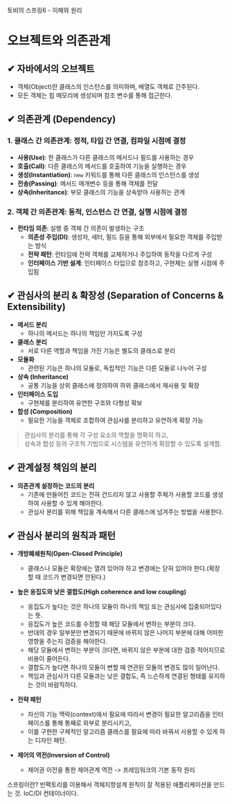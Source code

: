 토비의 스프링6 - 이해와 원리

# 오브젝트와 의존관계

## ✔ 자바에서의 오브젝트
- 객체(Object)란 클래스의 인스턴스를 의미하며, 배열도 객체로 간주된다.
- 모든 객체는 힙 메모리에 생성되며 참조 변수를 통해 접근한다.

## ✔ 의존관계 (Dependency)

### 1. 클래스 간 의존관계: 정적, 타입 간 연결, 컴파일 시점에 결정
- **사용(Use)**: 한 클래스가 다른 클래스의 메서드나 필드를 사용하는 경우
- **호출(Call)**: 다른 클래스의 메서드를 호출하여 기능을 실행하는 경우
- **생성(Instantiation)**: `new` 키워드를 통해 다른 클래스의 인스턴스를 생성
- **전송(Passing)**: 메서드 매개변수 등을 통해 객체를 전달
- **상속(Inheritance)**: 부모 클래스의 기능을 상속받아 사용하는 관계

### 2. 객체 간 의존관계: 동적, 인스턴스 간 연결, 실행 시점에 결정
- **런타임 의존**: 실행 중 객체 간 의존이 발생하는 구조
  - **의존성 주입(DI)**: 생성자, 세터, 필드 등을 통해 외부에서 필요한 객체를 주입받는 방식
  - **전략 패턴**: 런타임에 전략 객체를 교체하거나 주입하여 동작을 다르게 구성
  - **인터페이스 기반 설계**: 인터페이스 타입으로 참조하고, 구현체는 실행 시점에 주입됨

## ✔ 관심사의 분리 & 확장성 (Separation of Concerns & Extensibility)
- **메서드 분리**  
  - 하나의 메서드는 하나의 책임만 가지도록 구성
- **클래스 분리**  
  - 서로 다른 역할과 책임을 가진 기능은 별도의 클래스로 분리
- **모듈화**  
  - 관련된 기능은 하나의 모듈로, 독립적인 기능은 다른 모듈로 나누어 구성
- **상속 (Inheritance)**  
  - 공통 기능을 상위 클래스에 정의하여 하위 클래스에서 재사용 및 확장
- **인터페이스 도입**  
  - 구현체를 분리하여 유연한 구조와 다형성 확보
- **합성 (Composition)**  
  - 필요한 기능을 객체로 조합하여 관심사를 분리하고 유연하게 확장 가능

> 관심사의 분리를 통해 각 구성 요소의 역할을 명확히 하고,  
> 상속과 합성 등의 구조적 기법으로 시스템을 유연하게 확장할 수 있도록 설계함.

## ✔ 관계설정 책임의 분리
- **의존관계 설정하는 코드의 분리**
  - 기존에 만들어진 코드는 전혀 건드리지 않고 사용할 주체가 사용할 코드를 생성하여 사용할 수 있게 해야한다.
  - 관심사 분리를 위해 책임을 계속해서 다른 클래스에 넘겨주는 방법을 사용한다.
   
## ✔ 관심사 분리의 원칙과 패턴
- **개방폐쇄원칙(Open-Closed Principle)**
  - 클래스나 모듈은 확장에는 열려 있어야 하고 변경에는 닫혀 있어야 한다.(확장할 때 코드가 변경되면 안된다.)
- **높은 응집도와 낮은 결합도(High coherence and low coupling)**
  - 응집도가 높다는 것은 하나의 모듈이 하나의 책임 또는 관심사에 집중되어있다는 뜻.
  - 응집도가 높은 코드를 수정할 때 해당 모듈에서 변하는 부분이 크다.
  - 반대의 경우 일부분만 변경되기 때문에 바뀌지 않은 나머지 부분에 대해 어떠한 영향을 주는지 검증을 해야한다.
  - 해당 모듈에서 변하는 부분이 크다면, 바뀌지 않은 부분에 대한 검증 적어지므로 비용이 줄어든다.
  - 결합도가 높다면 하나의 모듈이 변할 때 연관된 모듈의 변경도 많이 일어난다.
  - 책임과 관심사가 다른 모듈과는 낮은 결합도, 즉 느슨하게 연결된 형태를 유지하는 것이 바람직하다.
- **전략 패턴**
  - 자신의 기능 맥락(context)에서 필요에 따라서 변경이 필요한 알고리즘을 인터페이스를 통해 통째로 외부로 분리시키고,
  - 이를 구현한 구체적인 알고리즘 클래스를 필요에 따라 바꿔서 사용할 수 있게 하는 디자인 패턴.

- **제어의 역전(Inversion of Control)**
  - 제어권 이전을 통한 제어관계 역전 -> 프레임워크의 기본 동작 원리

스프링이란? 빈팩토리를 이용해서 객체지향설계 원칙이 잘 적용된 애플리케이션을 만드는 것. IoC/DI 컨테이너이다.

